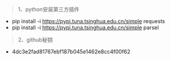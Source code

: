 > 1、python安装第三方插件
+ pip install -i https://pypi.tuna.tsinghua.edu.cn/simple requests
+ pip install -i https://pypi.tuna.tsinghua.edu.cn/simple parsel

> 2、github秘钥
+ 4dc3e2fad81767ebf187b045e1462e8cc4f00f62